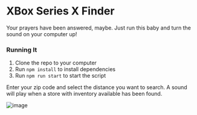 # XBox Series X Finder
Your prayers have been answered, maybe. Just run this baby and turn the sound on your computer up!

### Running It
1. Clone the repo to your computer
2. Run `npm install` to install dependencies
3. Run `npm run start` to start the script

Enter your zip code and select the distance you want to search. A sound will play when a store with inventory available has been found.

![image](https://user-images.githubusercontent.com/6472448/99353779-37f3b280-2873-11eb-96aa-ab8d999e4c4d.png)
